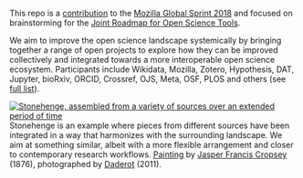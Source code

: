 This repo is a [contribution](https://github.com/mozilla/global-sprint/issues/285) to the [Mozilla Global Sprint 2018](https://foundation.mozilla.org/opportunity/global-sprint/) and focused on brainstorming for the [Joint Roadmap for Open Science Tools](http://jrost.org).

We aim to improve the open science landscape systemically by bringing together a range of open projects to explore how they can be improved collectively and integrated towards a more interoperable open science ecosystem. Participants include Wikidata, Mozilla, Zotero, Hypothesis, DAT, Jupyter, bioRxiv, ORCID, Crossref, OJS, Meta, OSF, PLOS and others (see [full list](http://jrost.org/participants)).


[![Stonehenge, assembled from a variety of sources over an extended period of time](https://upload.wikimedia.org/wikipedia/commons/2/25/Stonehenge_by_Jasper_Francis_Cropsey%2C_1876_-_Nelson-Atkins_Museum_of_Art_-_DSC09199_%28cropped%29.JPG)](https://commons.wikimedia.org/wiki/File:Stonehenge_by_Jasper_Francis_Cropsey,_1876_-_Nelson-Atkins_Museum_of_Art_-_DSC09199_(cropped).JPG)
Stonehenge is an example where pieces from different sources have been integrated in a way that harmonizes with the surrounding landscape. We aim at something similar, albeit with a more flexible arrangement and closer to contemporary research workflows. [Painting](https://www.wikidata.org/wiki/Q20670898) by [Jasper Francis Cropsey](https://www.wikidata.org/wiki/Q1451318) (1876), photographed by [Daderot](https://commons.wikimedia.org/w/index.php?title=File:Stonehenge_by_Jasper_Francis_Cropsey,_1876_-_Nelson-Atkins_Museum_of_Art_-_DSC09199.JPG&oldid=64261669) (2011).
